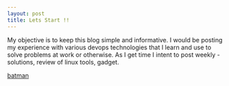 ```yaml
---
layout: post
title: Lets Start !!
---
```


My objective is to keep this blog simple and informative. I would be posting my experience with various devops technologies that I learn and use to solve problems at work or otherwise. As I get time I intent to post weekly - solutions, review of linux tools, gadget. 

<a href="{{ site.baseurl }}/images/batman-logo-wallpaper-for-desktop-1080p-131.jpg">batman</a>
